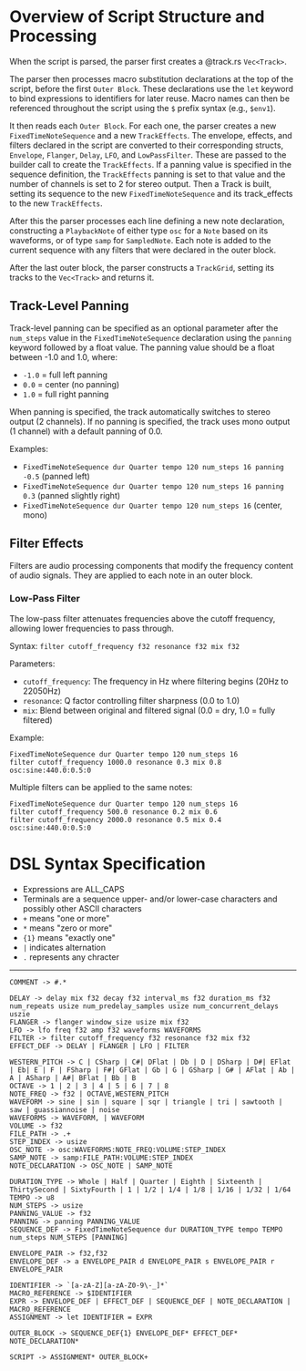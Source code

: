# Overview of Script Structure and Processing

When the script is parsed, the parser first creates a @track.rs `Vec<Track>`.

The parser then processes macro substitution declarations at the top of the script, before the first `Outer Block`. These declarations use the `let` keyword to bind expressions to identifiers for later reuse. Macro names can then be referenced throughout the script using the `$` prefix syntax (e.g., `$env1`).

It then reads each `Outer Block`. For each one, the parser creates a new `FixedTimeNoteSequence` and a new `TrackEffects`. The envelope, effects, and filters declared in the script are converted to their corresponding structs, `Envelope`, `Flanger`, `Delay`, `LFO`, and `LowPassFilter`. These are passed to the builder call to create the `TrackEffects`. If a panning value is specified in the sequence definition, the `TrackEffects` panning is set to that value and the number of channels is set to 2 for stereo output. Then a Track is built, setting its sequence to the new `FixedTimeNoteSequence` and its track_effects to the new `TrackEffects`.

After this the parser processes each line defining a new note declaration, constructing a `PlaybackNote` of either type `osc` for a `Note` based on its waveforms, or of type `samp` for `SampledNote`. Each note is added to the current sequence with any filters that were declared in the outer block.

After the last outer block, the parser constructs a `TrackGrid`, setting its tracks to the `Vec<Track>` and returns it.

## Track-Level Panning

Track-level panning can be specified as an optional parameter after the `num_steps` value in the `FixedTimeNoteSequence` declaration using the `panning` keyword followed by a float value. The panning value should be a float between -1.0 and 1.0, where:
- `-1.0` = full left panning
- `0.0` = center (no panning)
- `1.0` = full right panning

When panning is specified, the track automatically switches to stereo output (2 channels). If no panning is specified, the track uses mono output (1 channel) with a default panning of 0.0.

Examples:
- `FixedTimeNoteSequence dur Quarter tempo 120 num_steps 16 panning -0.5` (panned left)
- `FixedTimeNoteSequence dur Quarter tempo 120 num_steps 16 panning 0.3` (panned slightly right)
- `FixedTimeNoteSequence dur Quarter tempo 120 num_steps 16` (center, mono)

## Filter Effects

Filters are audio processing components that modify the frequency content of audio signals. They are applied to each note in an outer block.

### Low-Pass Filter

The low-pass filter attenuates frequencies above the cutoff frequency, allowing lower frequencies to pass through.

Syntax: `filter cutoff_frequency f32 resonance f32 mix f32`

Parameters:
- `cutoff_frequency`: The frequency in Hz where filtering begins (20Hz to 22050Hz)
- `resonance`: Q factor controlling filter sharpness (0.0 to 1.0)
- `mix`: Blend between original and filtered signal (0.0 = dry, 1.0 = fully filtered)

Example:
```
FixedTimeNoteSequence dur Quarter tempo 120 num_steps 16
filter cutoff_frequency 1000.0 resonance 0.3 mix 0.8
osc:sine:440.0:0.5:0
```

Multiple filters can be applied to the same notes:
```
FixedTimeNoteSequence dur Quarter tempo 120 num_steps 16
filter cutoff_frequency 500.0 resonance 0.2 mix 0.6
filter cutoff_frequency 2000.0 resonance 0.5 mix 0.4
osc:sine:440.0:0.5:0
```

# DSL Syntax Specification

- Expressions are ALL_CAPS
- Terminals are a sequence upper- and/or lower-case characters and possibly other ASCII characters
- `+` means "one or more"
- `*` means "zero or more"
- `{1}` means "exactly one"
- `|` indicates alternation
- `.` represents any chracter

---

```
COMMENT -> #.*

DELAY -> delay mix f32 decay f32 interval_ms f32 duration_ms f32 num_repeats usize num_predelay_samples usize num_concurrent_delays uszie 
FLANGER -> flanger window_size usize mix f32
LFO -> lfo freq f32 amp f32 waveforms WAVEFORMS
FILTER -> filter cutoff_frequency f32 resonance f32 mix f32
EFFECT_DEF -> DELAY | FLANGER | LFO | FILTER

WESTERN_PITCH -> C | CSharp | C#| DFlat | Db | D | DSharp | D#| EFlat | Eb| E | F | FSharp | F#| GFlat | Gb | G | GSharp | G# | AFlat | Ab | A | ASharp | A#| BFlat | Bb | B
OCTAVE -> 1 | 2 | 3 | 4 | 5 | 6 | 7 | 8
NOTE_FREQ -> f32 | OCTAVE,WESTERN_PITCH
WAVEFORM -> sine | sin | square | sqr | triangle | tri | sawtooth | saw | guassiannoise | noise
WAVEFORMS -> WAVEFORM, | WAVEFORM
VOLUME -> f32
FILE_PATH -> .+
STEP_INDEX -> usize
OSC_NOTE -> osc:WAVEFORMS:NOTE_FREQ:VOLUME:STEP_INDEX
SAMP_NOTE -> samp:FILE_PATH:VOLUME:STEP_INDEX
NOTE_DECLARATION -> OSC_NOTE | SAMP_NOTE

DURATION_TYPE -> Whole | Half | Quarter | Eighth | Sixteenth | ThirtySecond | SixtyFourth | 1 | 1/2 | 1/4 | 1/8 | 1/16 | 1/32 | 1/64
TEMPO -> u8
NUM_STEPS -> usize
PANNING_VALUE -> f32
PANNING -> panning PANNING_VALUE
SEQUENCE_DEF -> FixedTimeNoteSequence dur DURATION_TYPE tempo TEMPO num_steps NUM_STEPS [PANNING]

ENVELOPE_PAIR -> f32,f32
ENVELOPE_DEF -> a ENVELOPE_PAIR d ENVELOPE_PAIR s ENVELOPE_PAIR r ENVELOPE_PAIR

IDENTIFIER -> `[a-zA-Z][a-zA-Z0-9\-_]*`
MACRO_REFERENCE -> $IDENTIFIER
EXPR -> ENVELOPE_DEF | EFFECT_DEF | SEQUENCE_DEF | NOTE_DECLARATION | MACRO_REFERENCE
ASSIGNMENT -> let IDENTIFIER = EXPR

OUTER_BLOCK -> SEQUENCE_DEF{1} ENVELOPE_DEF* EFFECT_DEF* NOTE_DECLARATION*

SCRIPT -> ASSIGNMENT* OUTER_BLOCK+
```
